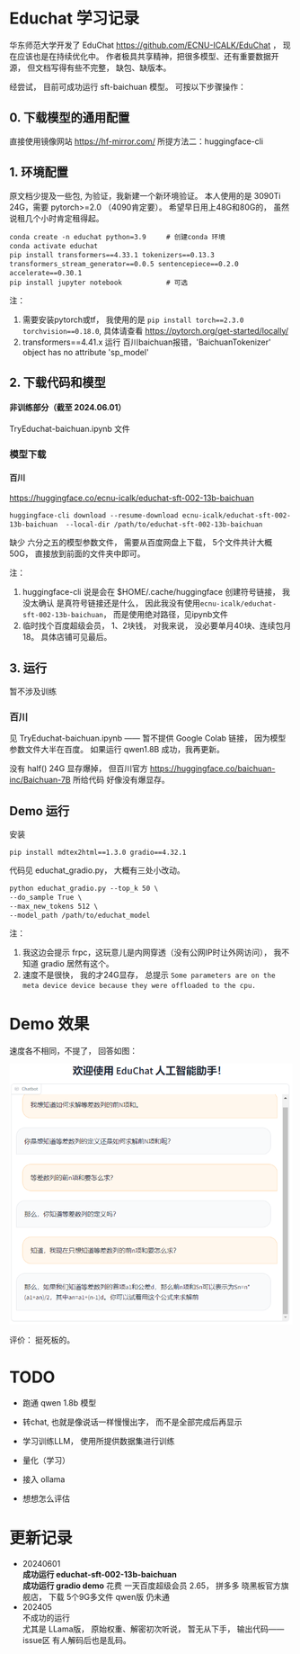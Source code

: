 # Educhat 学习记录

华东师范大学开发了 EduChat https://github.com/ECNU-ICALK/EduChat ， 现在应该也是在持续优化中。 作者极具共享精神，把很多模型、还有重要数据开源， 但文档写得有些不完整， 缺包、缺版本。 

经尝试， 目前可成功运行 sft-baichuan 模型。 可按以下步骤操作：

## 0. 下载模型的通用配置

直接使用镜像网站 https://hf-mirror.com/ 所提方法二：huggingface-cli


## 1. 环境配置

原文档少提及一些包, 为验证，我新建一个新环境验证。 本人使用的是 3090Ti 24G，需要 pytorch>=2.0 （4090肯定要）。 希望早日用上48G和80G的， 虽然说租几个小时肯定租得起。

```
conda create -n educhat python=3.9     # 创建conda 环境
conda activate educhat
pip install transformers==4.33.1 tokenizers==0.13.3 transformers_stream_generator==0.0.5 sentencepiece==0.2.0 accelerate==0.30.1
pip install jupyter notebook           # 可选
```

注： 
1. 需要安装pytorch或tf， 我使用的是 `pip install torch==2.3.0 torchvision==0.18.0`, 具体请查看 https://pytorch.org/get-started/locally/
2. transformers==4.41.x 运行 百川baichuan报错，'BaichuanTokenizer' object has no attribute 'sp_model'


## 2. 下载代码和模型

#### 非训练部分（截至 2024.06.01）

TryEduchat-baichuan.ipynb 文件 

### 模型下载 

#### 百川

https://huggingface.co/ecnu-icalk/educhat-sft-002-13b-baichuan

```
huggingface-cli download --resume-download ecnu-icalk/educhat-sft-002-13b-baichuan  --local-dir /path/to/educhat-sft-002-13b-baichuan
```
缺少 六分之五的模型参数文件， 需要从百度网盘上下载， 5个文件共计大概50G， 直接放到前面的文件夹中即可。

注：    
1. huggingface-cli 说是会在 $HOME/.cache/huggingface 创建符号链接， 我没太确认 是真符号链接还是什么， 因此我没有使用`ecnu-icalk/educhat-sft-002-13b-baichuan`， 而是使用绝对路径，见ipynb文件
2. 临时找个百度超级会员， 1、2块钱， 对我来说， 没必要单月40块、连续包月18。 具体店铺可见最后。

## 3. 运行

暂不涉及训练

### 百川

见 TryEduchat-baichuan.ipynb —— 暂不提供 Google Colab 链接， 因为模型参数文件大半在百度。
如果运行 qwen1.8B 成功，我再更新。

没有 half()  24G 显存爆掉， 但百川官方 https://huggingface.co/baichuan-inc/Baichuan-7B 所给代码 好像没有爆显存。

## Demo 运行

安装 

```
pip install mdtex2html==1.3.0 gradio==4.32.1
```

代码见 educhat_gradio.py， 大概有三处小改动。

```
python educhat_gradio.py --top_k 50 \
--do_sample True \
--max_new_tokens 512 \
--model_path /path/to/educhat_model 
```

注：  
1. 我这边会提示 frpc，这玩意儿是内网穿透（没有公网IP时让外网访问），  我不知道 gradio 居然有这个。
2. 速度不是很快， 我的才24G显存， 总提示  `Some parameters are on the meta device device because they were offloaded to the cpu.`

# Demo 效果

速度各不相同，不提了， 回答如图：

![educhat-demo](https://github.com/sndnyang/LearnIsFun/raw/master/images/educhat_demo.png)

评价： 挺死板的。

# TODO

- 跑通 qwen 1.8b 模型

- 转chat, 也就是像说话一样慢慢出字， 而不是全部完成后再显示

- 学习训练LLM， 使用所提供数据集进行训练

- 量化（学习）

- 接入 ollama

- 想想怎么评估


# 更新记录
- 20240601   
   **成功运行 educhat-sft-002-13b-baichuan**  
   **成功运行 gradio demo**
   花费 一天百度超级会员 2.65， 拼多多 晓黑板官方旗舰店， 下载 5个9G多文件
   qwen版 仍未通
- 202405  
   不成功的运行  
   尤其是 LLama版， 原始权重、解密初次听说， 暂无从下手， 输出代码——issue区 有人解码后也是乱码。
   
